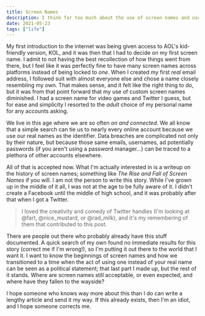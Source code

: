 ```yaml
---
title: Screen Names
description: I think far too much about the use of screen names and usernames.
date: 2021-05-23
tags: ["life"]
---
```


My first introduction to the internet was being given access to AOL's kid-friendly version, KOL, and it was then that I had to decide on my first screen name. I admit to not having the best recollection of how things went from there, but I feel like it was perfectly fine to have many screen names across platforms instead of being locked to _one_. When I created my first _real_ email address, I followed suit with almost everyone else and chose a name closely resembling my own. That makes sense, and it felt like the right thing to do, but it was from that point forward that my use of custom screen names diminished. I had a screen name for video games and Twitter I guess, but for ease and simplicity I resorted to the _adult_ choice of my personal name for any accounts asking.

We live in this age where we are so often _on and connected_. We all know that a simple search can tie us to nearly every online account because we use our real names as the identifier. Data breaches are complicated not only by their nature, but because those same emails, usernames, ad potentially passwords (if you aren't using a password manager...) can be traced to a plethora of other accounts elsewhere.

All of that is accepted now. What I'm actually interested in is a writeup on the history of screen names; something like _The Rise and Fall of Screen Names_ if you will. I am not the person to write this story. While I've grown up in the middle of it all, I was not at the age to be fully aware of it. I didn't create a Facebook until the middle of high school, and it was probably after that when I got a Twitter.

> I loved the creativity and comedy of Twitter handles (I'm looking at @fart, @nice_mustard, or @rad_milk), and it's my remembering of them that contributed to this post.

There are people out there who probably already have this stuff documented. A quick search of my own found no immediate results for this story (correct me if I'm wrong!), so I'm putting it out there to the world that I want it. I want to know the beginnings of screen names and how we transitioned to a time when the act of using one instead of your real name can be seen as a political statement; that last part I made up, but the rest of it stands. Where are screen names still acceptable, or even expected, and where have they fallen to the wayside?

I hope someone who knows way more about this than I do can write a lengthy article and send it my way. If this already exists, then I'm an idiot, and I hope someone corrects me.
